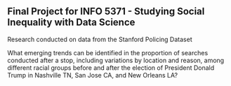 ## Final Project for INFO 5371 - Studying Social Inequality with Data Science
Research conducted on data from the Stanford Policing Dataset

What emerging trends can be identified in the proportion of searches conducted after a stop, including variations by location and reason, among different racial groups before and after the election of President Donald Trump in Nashville TN, San Jose CA, and New Orleans LA?

